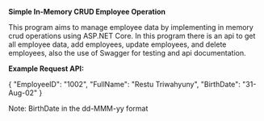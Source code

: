 **Simple In-Memory CRUD Employee Operation**

This program aims to manage employee data by implementing in memory crud operations using ASP.NET Core. In this program there is an api to get all employee data, add employees, update employees, and delete employees, also the use of Swagger for testing and api documentation. 

**Example Request API:**

{
  "EmployeeID": "1002",
  "FullName": "Restu Triwahyuny",
  "BirthDate": "31-Aug-02"
}

Note: BirthDate in the dd-MMM-yy format
